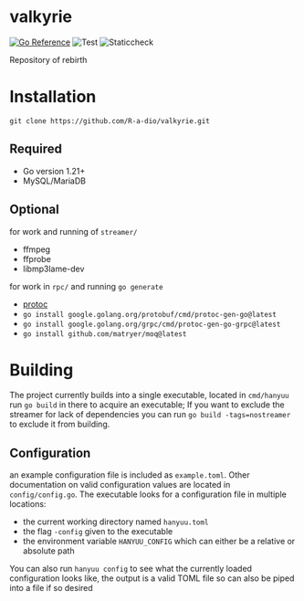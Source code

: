 # valkyrie
[![Go Reference](https://pkg.go.dev/badge/github.com/R-a-dio/valkyrie.svg)](https://pkg.go.dev/github.com/R-a-dio/valkyrie)
![Test](https://github.com/R-a-dio/valkyrie/actions/workflows/test.yml/badge.svg)
![Staticcheck](https://github.com/R-a-dio/valkyrie/actions/workflows/staticcheck.yml/badge.svg)

Repository of rebirth

Installation
=====

`git clone https://github.com/R-a-dio/valkyrie.git`

Required
-----
- Go version 1.21+
- MySQL/MariaDB

Optional
-----
for work and running of `streamer/`
- ffmpeg
- ffprobe
- libmp3lame-dev

for work in `rpc/` and running `go generate`
- [protoc](https://github.com/protocolbuffers/protobuf#protobuf-compiler-installation)
- `go install google.golang.org/protobuf/cmd/protoc-gen-go@latest`
- `go install google.golang.org/grpc/cmd/protoc-gen-go-grpc@latest`
- `go install github.com/matryer/moq@latest`

Building
=====

The project currently builds into a single executable, located in `cmd/hanyuu` run `go build` in there to acquire an executable; If you want to exclude the streamer for lack of dependencies you can run `go build -tags=nostreamer` to exclude it from building.

Configuration
-----

an example configuration file is included as `example.toml`. Other documentation on valid configuration values are located in `config/config.go`. The executable looks for a configuration file in multiple locations:
- the current working directory named `hanyuu.toml`
- the flag `-config` given to the executable
- the environment variable `HANYUU_CONFIG` which can either be a relative or absolute path

You can also run `hanyuu config` to see what the currently loaded configuration looks like, the output is a valid TOML file so can also be piped into a file if so desired
